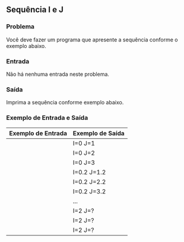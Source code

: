 
## Sequência I e J

### Problema

Você deve fazer um programa que apresente a sequência conforme o exemplo abaixo.

### Entrada

Não há nenhuma entrada neste problema.

### Saída

Imprima a sequência conforme exemplo abaixo.

### Exemplo de Entrada e Saída

| Exemplo de Entrada | Exemplo de Saída |
|--------------------|------------------|
|                    | I=0 J=1          |
|                    | I=0 J=2          |
|                    | I=0 J=3          |
|                    | I=0.2 J=1.2      |
|                    | I=0.2 J=2.2      |
|                    | I=0.2 J=3.2      |
|                    | ...              |
|                    | I=2 J=?          |
|                    | I=2 J=?          |
|                    | I=2 J=?          |
